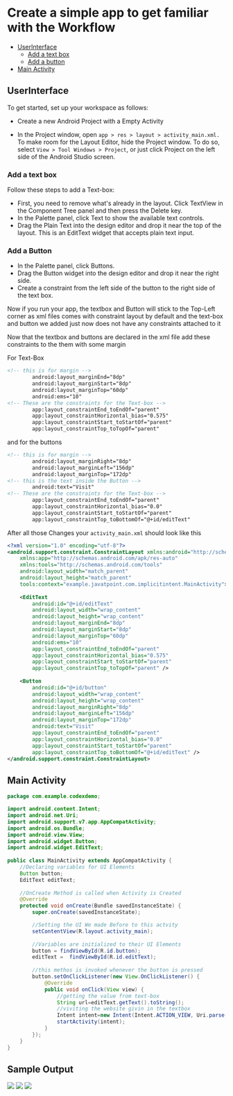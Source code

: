# Create a simple app to get familiar with the Workflow

   - [UserInterface](#userinterface)
      - [Add a text box](#add-a-text-box)
      - [Add a button](#add-a-button) 
   - [Main Activity](#main-activity)

## UserInterface
To get started, set up your workspace as follows:

- Create a new Android Project with a Empty Activity

- In the Project window, open ```app > res > layout > activity_main.xml.```
To make room for the Layout Editor, hide the Project window. To do so, select ```View > Tool Windows > Project```, or just click Project on the left side of the Android Studio screen.


### Add a text box
Follow these steps to add a Text-box:
- First, you need to remove what's already in the layout. Click TextView in the Component Tree panel and then press the Delete key.
- In the Palette panel, click Text to show the available text controls.
- Drag the Plain Text into the design editor and drop it near the top of the layout. This is an EditText widget that accepts plain text input.

### Add a Button
- In the Palette panel, click Buttons.
- Drag the Button widget into the design editor and drop it near the right side.
- Create a constraint from the left side of the button to the right side of the text box.

Now if you run your app, the textbox and Button will stick to the Top-Left corner as xml files comes with constraint layout by default and the text-box and button we added just now does not have any constraints attached to it

Now that the textbox and buttons are declared in the xml file add these constraints to the them with some margin 

For Text-Box
```xml
<!-- this is for margin -->
        android:layout_marginEnd="8dp"  
        android:layout_marginStart="8dp"  
        android:layout_marginTop="60dp"  
        android:ems="10"  
<!-- These are the constraints for the Text-box -->
        app:layout_constraintEnd_toEndOf="parent"  
        app:layout_constraintHorizontal_bias="0.575"  
        app:layout_constraintStart_toStartOf="parent"  
        app:layout_constraintTop_toTopOf="parent"
```

and for the buttons

```xml
<!-- this is for margin -->
        android:layout_marginRight="8dp"  
        android:layout_marginLeft="156dp"  
        android:layout_marginTop="172dp"
<!-- this is the text inside the Button -->
        android:text="Visit"  
<!-- These are the constraints for the Text-box -->
        app:layout_constraintEnd_toEndOf="parent"  
        app:layout_constraintHorizontal_bias="0.0"  
        app:layout_constraintStart_toStartOf="parent"  
        app:layout_constraintTop_toBottomOf="@+id/editText"
```

After all those Changes your ```activity_main.xml``` should look like this

```xml
<?xml version="1.0" encoding="utf-8"?>  
<android.support.constraint.ConstraintLayout xmlns:android="http://schemas.android.com/apk/res/android"  
    xmlns:app="http://schemas.android.com/apk/res-auto"  
    xmlns:tools="http://schemas.android.com/tools"  
    android:layout_width="match_parent"  
    android:layout_height="match_parent"  
    tools:context="example.javatpoint.com.implicitintent.MainActivity">  
  
    <EditText  
        android:id="@+id/editText"  
        android:layout_width="wrap_content"  
        android:layout_height="wrap_content"  
        android:layout_marginEnd="8dp"  
        android:layout_marginStart="8dp"  
        android:layout_marginTop="60dp"  
        android:ems="10"  
        app:layout_constraintEnd_toEndOf="parent"  
        app:layout_constraintHorizontal_bias="0.575"  
        app:layout_constraintStart_toStartOf="parent"  
        app:layout_constraintTop_toTopOf="parent" />  
  
    <Button  
        android:id="@+id/button"  
        android:layout_width="wrap_content"  
        android:layout_height="wrap_content"  
        android:layout_marginRight="8dp"  
        android:layout_marginLeft="156dp"  
        android:layout_marginTop="172dp"  
        android:text="Visit"  
        app:layout_constraintEnd_toEndOf="parent"  
        app:layout_constraintHorizontal_bias="0.0"  
        app:layout_constraintStart_toStartOf="parent"  
        app:layout_constraintTop_toBottomOf="@+id/editText" />  
</android.support.constraint.ConstraintLayout>  
```

## Main Activity
```java
package com.example.codexdemo;  

import android.content.Intent;  
import android.net.Uri;  
import android.support.v7.app.AppCompatActivity;  
import android.os.Bundle;  
import android.view.View;  
import android.widget.Button;  
import android.widget.EditText;  
  
public class MainActivity extends AppCompatActivity {  
    //Declaring variables for UI Elements
    Button button;  
    EditText editText;  
  
    //OnCreate Method is called when Activity is Created 
    @Override  
    protected void onCreate(Bundle savedInstanceState) {  
        super.onCreate(savedInstanceState); 

        //Setting the UI We made Before to this actvity
        setContentView(R.layout.activity_main); 
    
        //Variables are initialized to their UI Elements
        button = findViewById(R.id.button);  
        editText =  findViewById(R.id.editText);  
  
        //this methos is invoked whenever the button is pressed
        button.setOnClickListener(new View.OnClickListener() {  
            @Override  
            public void onClick(View view) { 
                //getting the value from text-box 
                String url=editText.getText().toString();  
                //viviting the website givin in the textbox
                Intent intent=new Intent(Intent.ACTION_VIEW, Uri.parse(url));  
                startActivity(intent);  
            }  
        });  
    }  
}  
```
## Sample Output
<img src="../images/samp1.jpg">
<img src="../images/samp2.jpg">
<img src="../images/samp3.jpg">

